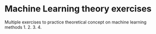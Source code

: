 # Machine Learning theory exercises
Multiple exercises to practice theoretical concept on machine learning methods
1.
2.
3.
4.
